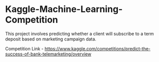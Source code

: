 # Kaggle-Machine-Learning-Competition
This project involves predicting whether a client will subscribe to a term deposit based on marketing campaign data.

Competition Link - https://www.kaggle.com/competitions/predict-the-success-of-bank-telemarketing/overview
